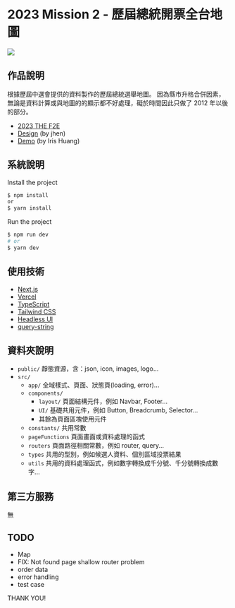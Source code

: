 # 2023 Mission 2 - 歷屆總統開票全台地圖

![](https://images.thef2e.com//works/279_2023-11-19T05:34:01.947Z.png)

## 作品說明

根據歷屆中選會提供的資料製作的歷屆總統選舉地圖。
因為縣市升格合併因素，無論是資料計算或與地圖的的顯示都不好處理，礙於時間因此只做了 2012 年以後的部分。

- [2023 THE F2E](https://2023.thef2e.com/news)
- [Design](https://www.figma.com/file/WlsKcXrmUd0lL4f8p3d122/2023-The-F2E-%E7%B8%BD%E7%B5%B1?type=design&node-id=4818%3A2&mode=design&t=7hiLpAoeHHeVItZC-1) (by jhen)
- [Demo](https://taiwan-president-election-result-map.vercel.app/) (by Iris Huang)

## 系統說明

Install the project

```bash
$ npm install
or
$ yarn install
```

Run the project

```bash
$ npm run dev
# or
$ yarn dev
```

## 使用技術

- [Next.js](https://nextjs.org/)
- [Vercel](https://vercel.com/)
- [TypeScript](https://www.typescriptlang.org/)
- [Tailwind CSS](https://tailwindcss.com/)
- [Headless UI](https://headlessui.com/)
- [query-string](https://www.npmjs.com/package/query-string)

## 資料夾說明

- `public/` 靜態資源，含：json, icon, images, logo...
- `src/`
  - `app/` 全域樣式、頁面、狀態頁(loading, error)...
  - `components/`
    - `layout/` 頁面結構元件，例如 Navbar, Footer...
    - `UI/` 基礎共用元件，例如 Button, Breadcrumb, Selector...
    - 其餘為頁面區塊使用元件
  - `constants/` 共用常數
  - `pageFunctions` 頁面畫面或資料處理的函式
  - `routers` 頁面路徑相關常數，例如 router, query...
  - `types` 共用的型別，例如候選人資料、個別區域投票結果
  - `utils` 共用的資料處理函式，例如數字轉換成千分號、千分號轉換成數字...

## 第三方服務

無

## TODO

- Map
- FIX: Not found page shallow router problem
- order data
- error handling
- test case

THANK YOU!
